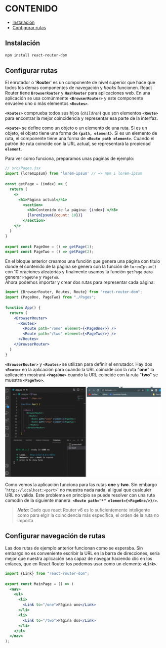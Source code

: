 # CONTENIDO

- [Instalación](#instalacion)
- [Configurar rutas](#configurar-rutas)



<a name="instalacion"></a>
## Instalación

```bash
npm install react-router-dom
```

<a name="configurar-rutas"></a>
## Configurar rutas

El enrutador o '**Router**' es un componente de nivel superior que hace que todos los demas componentes de navegación y *hooks* funcionen. React Router tiene **`BrowserRouter`** y **`HashRouter`** para aplicaciones web. En una aplicación se usa comúnmente **`<BrowserRouter>`** y este componente envuelve uno o más elementos **`<Routes>`**.  

**`<Routes>`** comprueba todos sus hijos (*`children`*) que son elementos **`<Route>`** para encontrar la mejor coincidencia y representar esa parte de la interfaz.  

**`<Route>`** se define como un objeto o un elemento de una ruta. Si es un objeto, el objeto tiene una forma de **`{path, element}`**. Si es un elemento de ruta, el componente tiene una forma de **`<Route path element>`**. Cuando el patrón de ruta coincide con la URL actual, se representará la propiedad **`element`**.  

Para ver como funciona, preparamos unas páginas de ejemplo:  

```jsx
// src/Pages.jsx
import {loremIpsum} from 'lorem-ipsum' // => npm i lorem-ipsum

const getPage = (index) => {
  return (
  	<>
  	  <h1>Página actual</h1>
  	    <section>
  	      <h3>Contenido de la página: {index} </h3>
  	      {loremIpsum({count: 10})}
  	    </section>
  	</>
  )
}

export const PageOne = () => getPage(1);
export const PageTwo = () => getPage(2);
```

En el bloque anterior creamos una función que genera una página con título donde el contenido de la página se genera con la función de `loremIpsum()` con 10 oraciones aleatorias y finalmente usamos la función `getPage` para generar `PageOne` y `PageTwo`.  
Ahora podemos importar y crear dos rutas para representar cada página:  


```jsx
import {BrowserRouter, Routes, Route} from "react-router-dom";
import {PageOne, PageTwo} from "./Pages";

function App() {
  return (
    <BrowserRouter>
  	  <Routes>
  	    <Route path="/one" element={<PageOne/>} />
  	    <Route path="/two" element={<PageTwo/>} />
  	  </Routes>
    </BrowserRouter>
  )
}
```

**`<BrowserRouter>`** y **`<Routes>`** se utilizan para definir el enrutador. Hay dos **`<Route>`** en la aplicación para cuando la URL coincide con la ruta "**one**" la aplicación mostrará **`<PageOne>`** cuando la URL coincide con la ruta "**two**" se muestra **`<PageTwo>`**.

![React router gif](./assets/01.gif)

Como vemos la aplicación funciona para las rutas **one** y **two**. Sin embargo '`http://localhost:<port>`' no muestra nada nada, al igual que cualquier URL no válida. Este problema en principio se puede resolver con una ruta comodín de la siguiente manera: **`<Route path="*" element={<PageOne/>}/>`**.  

> ***Nota:*** Dado que react Router v6 es lo suficientemente inteligente como para elgir la coincidencia más específica, el orden de la ruta no importa

## Configurar navegación de rutas

Las dos rutas de ejemplo anterior funcionan como se esperaba. Sin embargo no es conveniente escribir la URL en la barra de direcciones, sería mejor que nuestra aplicación sea capaz de navegar haciendo clic en los enlaces, que en React Router los podemos usar como un elemento **`<Link>`**.  

```jsx
import {Link} from "react-router-dom";

export const MainPage = () => (
  <nav>
    <ul>
      <li>
        <Link to="/one">Página uno</Link>
      </li>
      <li>
        <Link to="/two">Página dos</Link>
      </li>
    </ul>
  </nav>
);
```



